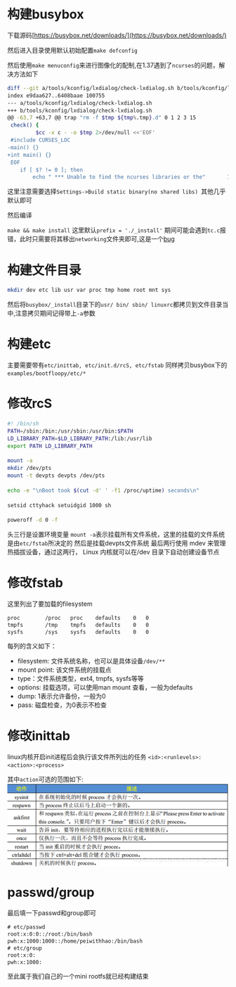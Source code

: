 # 构建busybox
下载源码[https://busybox.net/downloads/](https://busybox.net/downloads/)

然后进入目录使用默认初始配置`make defconfig`

然后使用`make menuconfig`来进行图像化的配制,在1.37遇到了`ncurses`的问题，解决方法如下
```sh
diff --git a/tools/kconfig/lxdialog/check-lxdialog.sh b/tools/kconfig/lxdialog/check-lxdialog.sh
index e9daa627..6408baae 100755
--- a/tools/kconfig/lxdialog/check-lxdialog.sh
+++ b/tools/kconfig/lxdialog/check-lxdialog.sh
@@ -63,7 +63,7 @@ trap "rm -f $tmp ${tmp%.tmp}.d" 0 1 2 3 15
 check() {
         $cc -x c - -o $tmp 2>/dev/null <<'EOF'
 #include CURSES_LOC
-main() {}
+int main() {}
 EOF
 	if [ $? != 0 ]; then
 	    echo " *** Unable to find the ncurses libraries or the"       1>&2
```


这里注意需要选择`Settings->Build static binary(no shared libs)
`其他几乎默认即可

然后编译

`make && make install`
这里默认`prefix = './_install'`
期间可能会遇到`tc.c`报错，此时只需要将其移出`networking`文件夹即可,这是一个[bug](https://lists.busybox.net/pipermail/busybox-cvs/2024-January/041752.html)


# 构建文件目录
```sh
mkdir dev etc lib usr var proc tmp home root mnt sys
```
然后将`busybox/_install`目录下的`usr/ bin/ sbin/ linuxrc`都拷贝到文件目录当中,注意拷贝期间记得带上`-a`参数

# 构建etc
主要需要带有`etc/inittab, etc/init.d/rcS, etc/fstab`
同样拷贝busybox下的`examples/bootfloopy/etc/*`

# 修改rcS
```bash
#! /bin/sh
PATH=/sbin:/bin:/usr/sbin:/usr/bin:$PATH
LD_LIBRARY_PATH=$LD_LIBRARY_PATH:/lib:/usr/lib
export PATH LD_LIBRARY_PATH

mount -a
mkdir /dev/pts
mount -t devpts devpts /dev/pts

echo -e "\nBoot took $(cut -d' ' -f1 /proc/uptime) seconds\n"

setsid cttyhack setuidgid 1000 sh

poweroff -d 0 -f
```
头三行是设置环境变量
`mount -a`表示挂载所有文件系统，这里的挂载的文件系统是由`etc/fstab`所决定的
然后是挂载devpts文件系统 最后两行使用 mdev 来管理热插拔设备，通过这两行， Linux 内核就可以在/dev 目录下自动创建设备节点

# 修改fstab
这里列出了要加载的filesystem
```fstab
proc		/proc	proc	defaults    0	0
tmpfs       /tmp    tmpfs   defaults    0   0
sysfs       /sys    sysfs   defaults    0   0
```
每列的含义如下：
+ filesystem: 文件系统名称，也可以是具体设备`/dev/**`
+ mount point: 该文件系统的挂载点
+ type：文件系统类型，ext4, tmpfs, sysfs等等
+ options: 挂载选项，可以使用man mount 查看，一般为defaults
+ dump: 1表示允许备份，一般为0
+ pass: 磁盘检查，为0表示不检查

# 修改inittab
linux内核开启init进程后会执行该文件所列出的任务
`<id>:<runlevels>:<action>:<process>`

其中`action`可选的范围如下:
![action](../../img/inittab.png)

# passwd/group
最后填一下passwd和group即可

```
# etc/passwd
root:x:0:0::/root:/bin/bash
pwh:x:1000:1000::/home/peiwithhao:/bin/bash
# etc/group
root:x:0:
pwh:x:1000:
```
至此属于我们自己的一个mini rootfs就已经构建结束




